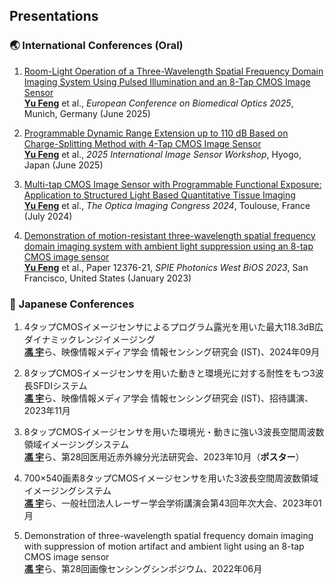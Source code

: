 ## Presentations

### 🌏 International Conferences (Oral)

1. [Room-Light Operation of a Three-Wavelength Spatial Frequency Domain Imaging System Using Pulsed Illumination and an 8-Tap CMOS Image Sensor](https://doi.org/10.1364/ECBO.2025.Th1B.6)   
   <strong><u>Yu Feng</u></strong> et al., *European Conference on Biomedical Optics 2025*, Munich, Germany (June 2025)

2. [Programmable Dynamic Range Extension up to 110 dB Based on Charge-Splitting Method with 4-Tap CMOS Image Sensor](https://doi.org/10.60928/kqtv-bwd8)  
   <strong><u>Yu Feng</u></strong> et al., *2025 International Image Sensor Workshop*, Hyogo, Japan (June 2025)

3. [Multi-tap CMOS Image Sensor with Programmable Functional Exposure: Application to Structured Light Based Quantitative Tissue Imaging](https://doi.org/10.1364/ISA.2024.IF4D.2)    
   <strong><u>Yu Feng</u></strong> et al., *The Optica Imaging Congress 2024*, Toulouse, France (July 2024)

5. [Demonstration of motion-resistant three-wavelength spatial frequency domain imaging system with ambient light suppression using an 8-tap CMOS image sensor](https://doi.org/10.1117/12.2649418)    
   <strong><u>Yu Feng</u></strong> et al., Paper 12376-21, *SPIE Photonics West BiOS 2023*, San Francisco, United States (January 2023)

### 🗾 Japanese Conferences

1. 4タップCMOSイメージセンサによるプログラム露光を用いた最大118.3dB広ダイナミックレンジイメージング    
   <strong><u>馮 宇</u></strong>ら、映像情報メディア学会 情報センシング研究会 (IST)、2024年09月

2. 8タップCMOSイメージセンサを用いた動きと環境光に対する耐性をもつ3波長SFDIシステム    
   <strong><u>馮 宇</u></strong>ら、映像情報メディア学会 情報センシング研究会 (IST)、招待講演、2023年11月

3. 8タップCMOSイメージセンサを用いた環境光・動きに強い3波長空間周波数領域イメージングシステム  
   <strong><u>馮 宇</u></strong>ら、第28回医用近赤外線分光法研究会、2023年10月（**ポスター**）

5. 700×540画素8タップCMOSイメージセンサを用いた3波長空間周波数領域イメージングシステム    
   <strong><u>馮 宇</u></strong>ら、一般社団法人レーザー学会学術講演会第43回年次大会、2023年01月

6. Demonstration of three-wavelength spatial frequency domain imaging with suppression of motion artifact and ambient light using an 8-tap CMOS image sensor  
   <strong><u>馮 宇</u></strong>ら、第28回画像センシングシンポジウム、2022年06月
